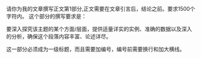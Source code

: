请你为我的文章撰写正文第1部分,正文需要在文章引言后，结论之前。要求1500个字符内。
这个部分的撰写要求是：

要深入探究该主题的某个方面/层面，提供适量详实的实例、准确的数据以及深入的分析，确保这个段落内容丰富、论述详尽。

这一部分必须成为一级标题，而且需要加编号，编号前需要换行和加大横线。